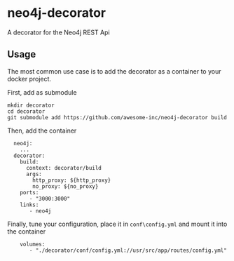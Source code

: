 # neo4j-decorator

A decorator for the Neo4j REST Api

## Usage

The most common use case is to add the decorator as a container to your docker project.

First, add as submodule

    mkdir decorator
    cd decorator
    git submodule add https://github.com/awesome-inc/neo4j-decorator build

Then, add the container

	  neo4j:
        ...
	  decorator:
		build:
		  context: decorator/build
		  args:
		    http_proxy: ${http_proxy}
		    no_proxy: ${no_proxy}
		ports:
		   - "3000:3000"
		links:
		   - neo4j

Finally, tune your configuration, place it in `conf\config.yml` and mount it into the container

		volumes:
		   - "./decorator/conf/config.yml://usr/src/app/routes/config.yml"
